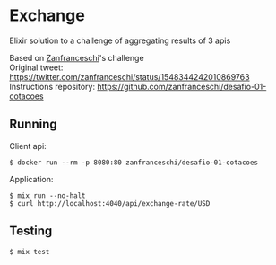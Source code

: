 # Exchange
Elixir solution to a challenge of aggregating results of 3 apis

Based on [Zanfranceschi](https://twitter.com/zanfranceschi)'s challenge  
Original tweet: https://twitter.com/zanfranceschi/status/1548344242010869763  
Instructions repository: https://github.com/zanfranceschi/desafio-01-cotacoes    

## Running
Client api:

	$ docker run --rm -p 8080:80 zanfranceschi/desafio-01-cotacoes

Application:

    $ mix run --no-halt
    $ curl http://localhost:4040/api/exchange-rate/USD

## Testing

    $ mix test
